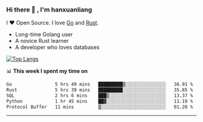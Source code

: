 ### Hi there 👋 , I'm hanxuanliang

<!--
**hanxuanliang/hanxuanliang** is a ✨ _special_ ✨ repository because its `README.md` (this file) appears on your GitHub profile.

Here are some ideas to get you started:

- 🔭 I’m currently working on ...
- 🌱 I’m currently learning ...
- 👯 I’m looking to collaborate on ...
- 🤔 I’m looking for help with ...
- 💬 Ask me about ...
- 📫 How to reach me: ...
- 😄 Pronouns: ...
- ⚡ Fun fact: ...
-->
I ❤ Open Source. I love [Go](https://golang.org) and [Rust](https://www.rust-lang.org/zh-CN/).

* Long-time Golang user
* A novice Rust learner
* A developer who loves databases

[![Top Langs](https://github-readme-stats.vercel.app/api?username=hanxuanliang&show_icons=true&count_private=true&line_height=40)](https://github.com/anuraghazra/github-readme-stats)

📊 **This week I spent my time on**
<!--START_SECTION:waka-->

```txt
Go                5 hrs 49 mins   █████████▒░░░░░░░░░░░░░░░   36.91 %
Rust              5 hrs 39 mins   █████████░░░░░░░░░░░░░░░░   35.85 %
SQL               2 hrs 6 mins    ███▒░░░░░░░░░░░░░░░░░░░░░   13.37 %
Python            1 hr 45 mins    ██▓░░░░░░░░░░░░░░░░░░░░░░   11.19 %
Protocol Buffer   11 mins         ▒░░░░░░░░░░░░░░░░░░░░░░░░   01.20 %
```

<!--END_SECTION:waka-->

***
